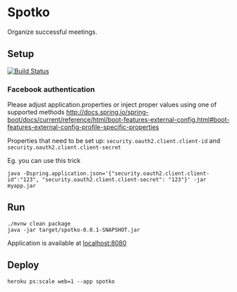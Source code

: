 # Spotko 

Organize successful meetings.

## Setup

[![Build Status](https://travis-ci.org/paq85/spotko.svg?branch=master)](https://travis-ci.org/paq85/spotko)

### Facebook authentication
Please adjust application.properties or inject proper values using one of supported methods http://docs.spring.io/spring-boot/docs/current/reference/html/boot-features-external-config.html#boot-features-external-config-profile-specific-properties

Properties that need to be set up: `security.oauth2.client.client-id` and `security.oauth2.client.client-secret`

Eg. you can use this trick

	java -Dspring.application.json='{"security.oauth2.client.client-id":"123", "security.oauth2.client.client-secret": "123"}' -jar myapp.jar
	
## Run

	./mvnw clean package
	java -jar target/spotko-0.0.1-SNAPSHOT.jar
	
Application is available at [localhost:8080](http://localhost:8080)

## Deploy

	heroku ps:scale web=1 --app spotko